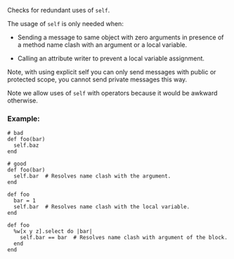 Checks for redundant uses of `self`.

The usage of `self` is only needed when:

* Sending a message to same object with zero arguments in
    presence of a method name clash with an argument or a local
    variable.

* Calling an attribute writer to prevent a local variable assignment.

Note, with using explicit self you can only send messages with public or
protected scope, you cannot send private messages this way.

Note we allow uses of `self` with operators because it would be awkward
otherwise.

### Example:

    # bad
    def foo(bar)
      self.baz
    end

    # good
    def foo(bar)
      self.bar  # Resolves name clash with the argument.
    end

    def foo
      bar = 1
      self.bar  # Resolves name clash with the local variable.
    end

    def foo
      %w[x y z].select do |bar|
        self.bar == bar  # Resolves name clash with argument of the block.
      end
    end